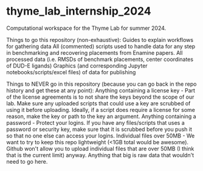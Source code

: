 # thyme_lab_internship_2024
Computational workspace for the Thyme Lab for summer 2024.

Things to go this repository (non-exhaustive):
Guides to explain workflows for gathering data
All (commented) scripts used to handle data for any step in benchmarking and recovering placements from Enamine papers.
All processed data (i.e. RMSDs of benchmark placements, center coordinates of DUD-E ligands)
Graphics (and corresponding Jupyter notebooks/scripts/excel files) of data for publishing

Things to NEVER go in this repository (because you can go back in the repo history and get these at any point):
Anything containing a license key - Part of the license agreements is to not share the keys beyond the scope of our lab. Make sure any uploaded scripts that could use a key are scrubbed of using it before uploading. Ideally, if a script does require a license for some reason, make the key or path to the key an argument.
Anything containing a password - Protect your logins. If you have any files/scripts that uses a password or security key, make sure that it is scrubbed before you push it so that no one else can access your logins.
Individual files over 50MB - We want to try to keep this repo lightweight (<1GB total would be awesome). Github won't allow you to upload individual files that are over 50MB (I think that is the current limit) anyway. Anything that big is raw data that wouldn't need to go here.
